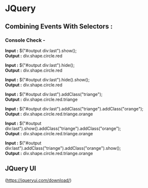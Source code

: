 # JQuery

## Combining Events With Selectors :

### Console Check - 

**Input :** $("#output div:last").show(); <br/>
**Output :** div.shape.circle.red

**Input :** $("#output div:last").hide(); <br/>
**Output :** div.shape.circle.red

**Input :** $("#output div:last").hide().show(); <br/>
**Output :** div.shape.circle.red

**Input :** $("#output div:last").addClass("triange"); <br/>
**Output :** div.shape.circle.red.triange

**Input :** $("#output div:last").addClass("triange").addClass("orange"); <br/>
**Output :** div.shape.circle.red.triange.orange

**Input :** $("#output div:last").show().addClass("triange").addClass("orange"); <br/>
**Output :** div.shape.circle.red.triange.orange

**Input :** $("#output div:last").addClass("triange").addClass("orange").show(); <br/>
**Output :** div.shape.circle.red.triange.orange

## JQuery UI

(https://jqueryui.com/download/)
